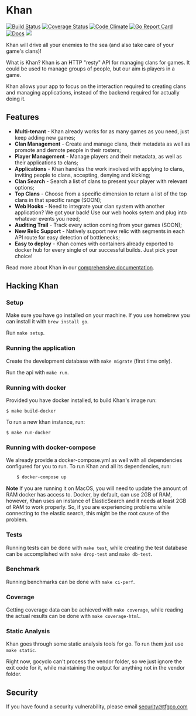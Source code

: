 # Khan

[![Build Status](https://travis-ci.org/topfreegames/khan.svg?branch=master)](https://travis-ci.org/topfreegames/khan)
[![Coverage Status](https://coveralls.io/repos/github/topfreegames/khan/badge.svg?branch=master)](https://coveralls.io/github/topfreegames/khan?branch=master)
[![Code Climate](https://codeclimate.com/github/topfreegames/khan/badges/gpa.svg)](https://codeclimate.com/github/topfreegames/khan)
[![Go Report Card](https://goreportcard.com/badge/github.com/topfreegames/khan)](https://goreportcard.com/report/github.com/topfreegames/khan)
[![Docs](https://readthedocs.org/projects/khan-api/badge/?version=latest
)](http://khan-api.readthedocs.io/en/latest/)
[![](https://imagelayers.io/badge/tfgco/khan:latest.svg)](https://imagelayers.io/?images=tfgco/khan:latest 'Khan Image Layers')

Khan will drive all your enemies to the sea (and also take care of your game's clans)!

What is Khan? Khan is an HTTP "resty" API for managing clans for games. It could be used to manage groups of people, but our aim is players in a game.

Khan allows your app to focus on the interaction required to creating clans and managing applications, instead of the backend required for actually doing it.

## Features

* **Multi-tenant** - Khan already works for as many games as you need, just keep adding new games;
* **Clan Management** - Create and manage clans, their metadata as well as promote and demote people in their rosters;
* **Player Management** - Manage players and their metadata, as well as their applications to clans;
* **Applications** - Khan handles the work involved with applying to clans, inviting people to clans, accepting, denying and kicking;
* **Clan Search** - Search a list of clans to present your player with relevant options;
* **Top Clans** - Choose from a specific dimension to return a list of the top clans in that specific range (SOON);
* **Web Hooks** - Need to integrate your clan system with another application? We got your back! Use our web hooks sytem and plug into whatever events you need;
* **Auditing Trail** - Track every action coming from your games (SOON);
* **New Relic Support** - Natively support new relic with segments in each API route for easy detection of bottlenecks;
* **Easy to deploy** - Khan comes with containers already exported to docker hub for every single of our successful builds. Just pick your choice!

Read more about Khan in our [comprehensive documentation](http://khan-api.readthedocs.io/).

## Hacking Khan

### Setup

Make sure you have go installed on your machine.
If you use homebrew you can install it with `brew install go`.

Run `make setup`.

### Running the application

Create the development database with `make migrate` (first time only).

Run the api with `make run`.

### Running with docker

Provided you have docker installed, to build Khan's image run:

    $ make build-docker

To run a new khan instance, run:

    $ make run-docker

### Running with docker-compose

We already provide a docker-compose.yml as well with all dependencies configured for you to run. To run Khan and all its dependencies, run:

```sh
    $ docker-compose up
```

**Note** If you are running it on MacOS, you will need to update the amount of RAM docker has access to. Docker, by default, can use 2GB of RAM, however, Khan uses an instance of ElasticSearch and it needs at least 2GB of RAM to work properly. So, if you are experiencing problems while connecting to the elastic search, this might be the root cause of the problem.

### Tests

Running tests can be done with `make test`, while creating the test database can be accomplished with `make drop-test` and `make db-test`.

### Benchmark

Running benchmarks can be done with `make ci-perf`.

### Coverage

Getting coverage data can be achieved with `make coverage`, while reading the actual results can be done with `make coverage-html`.

### Static Analysis

Khan goes through some static analysis tools for go. To run them just use `make static`.

Right now, gocyclo can't process the vendor folder, so we just ignore the exit code for it, while maintaining the output for anything not in the vendor folder.

## Security

If you have found a security vulnerability, please email security@tfgco.com
